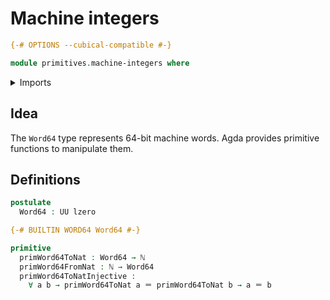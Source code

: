 # Machine integers

```agda
{-# OPTIONS --cubical-compatible #-}

module primitives.machine-integers where
```

<details><summary>Imports</summary>

```agda
open import elementary-number-theory.natural-numbers

open import foundation.identity-types
open import foundation.universe-levels
```

</details>

## Idea

The `Word64` type represents 64-bit machine words. Agda provides primitive
functions to manipulate them.

## Definitions

```agda
postulate
  Word64 : UU lzero

{-# BUILTIN WORD64 Word64 #-}

primitive
  primWord64ToNat : Word64 → ℕ
  primWord64FromNat : ℕ → Word64
  primWord64ToNatInjective :
    ∀ a b → primWord64ToNat a ＝ primWord64ToNat b → a ＝ b
```
